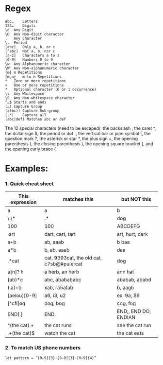 # Regex

```
abc…	Letters
123…	Digits
\d	Any Digit
\D	Any Non-digit character
.	Any Character
\.	Period
[abc]	Only a, b, or c
[^abc]  Not a, b, nor c
[a-z]	Characters a to z
[0-9]	Numbers 0 to 9
\w	Any Alphanumeric character
\W	Any Non-alphanumeric character
{m}	m Repetitions
{m,n}	m to n Repetitions
*	Zero or more repetitions
+	One or more repetitions
?	Optional character (0 or 1 occurrence)
\s	Any Whitespace
\S	Any Non-whitespace character
^…$	Starts and ends
(…)	Capture Group
(a(bc)) Capture Sub-group
(.*)	Capture all
(abc|def) Matches abc or def
```

The 12 special characters (need to be escaped):
the backslash \, the caret ^, the dollar sign $, the period or dot ., the vertical bar or pipe symbol |, the question mark ?, the asterisk or star *, the plus sign +, the opening parenthesis (, the closing parenthesis ), the opening square bracket \[, and the opening curly brace {

# Examples:
### 1. Quick cheat sheet

This expression | matches this | but NOT this
--- | --- | ---
a | a | b
\\\.\\\* | .* | dog
100 | 100 | ABCDEFG
.art | dart, cart, tart | art, hurt, dark
a+b | ab, aaab | b baa
a\*b | b, ab, aaab | daa
.\*cat | cat, 9393cat, the old cat,	c7sb@#puiercat | dog
a\[n\]? h | a herb, an herb | ann hat
(ab)\*c | abc, ababababc | ababab, ababd
(.a)+b | xab, ra5afab | b, aagb
\[aeiou\]\[0-9\] | a6, i3, u2 | ex, 9a, $6
\[^cfl\]og | dog, bog | cog, fog
END\[.\] | END. | END;, END DO, ENDIAN
^(the cat).+ | the cat runs | see the cat run
.+(the cat)$ | watch the cat | the cat eats


### 2. To match US phone numbers
```
let pattern = “[0–9]{3}-[0–9]{3}-[0–9]{4}”
```
